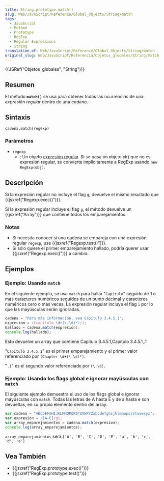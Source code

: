 ```yaml
---
title: String.prototype.match()
slug: Web/JavaScript/Reference/Global_Objects/String/match
tags:
  - JavaScript
  - Method
  - Prototype
  - RegExp
  - Regular Expressions
  - String
translation_of: Web/JavaScript/Reference/Global_Objects/String/match
original_slug: Web/JavaScript/Referencia/Objetos_globales/String/match
---
```

{{JSRef("Objetos_globales", "String")}}

## Resumen

El método **`match()`** se usa para obtener todas las ocurrencias de una _expresión regular_ dentro de una _cadena_.

## Sintaxis

```
cadena.match(regexp)
```

### Parámetros

- `regexp`
  - : Un objeto [expresión regular](/es/docs/Web/JavaScript/Referencia/Objetos_globales/RegExp). Si se pasa un objeto `obj` que no es expresión regular, se convierte implícitamente a RegExp usando `new RegExp(obj)`.

## Descripción

Si la expresión regular no incluye el flag `g`, devuelve el mismo resultado que {{jsxref("Regexp.exec()")}}.

Si la expresión regular incluye el flag `g`, el método devuelve un {{jsxref("Array")}} que contiene todos los emparejamientos.

### Notas

- Si necesita conocer si una cadena se empareja con una expresión regular `regexp`, use {{jsxref("Regexp.test()")}}.
- Si sólo quiere el primer emparejamiento hallado, podría querer usar {{jsxref("Regexp.exec()")}} a cambio.

## Ejemplos

### Ejemplo: Usando `match`

En el siguiente ejemplo, se usa `match` para hallar "`Capítulo`" seguido de 1 o más caracteres numéricos seguidos de un punto decimal y caracteres numéricos cero o más veces. La expresión regular incluye el flag `i` por lo que las mayúsculas serán ignoradas.

```js
cadena = "Para más información, vea Capítulo 3.4.5.1";
expresion = /(capítulo \d+(\.\d)*)/i;
hallado = cadena.match(expresion);
console.log(hallado);
```

Esto devuelve un array que contiene Capítulo 3.4.5.1,Capítulo 3.4.5.1,.1

"`Capítulo 3.4.5.1`" es el primer emparejamiento y el primer valor referenciado por `(Chapter \d+(\.\d)*)`.

"`.1`" es el segundo valor referenciado por `(\.\d)`.

### Ejemplo: Usando los flags global e ignorar mayúsculas con `match`

El siguiente ejemplo demuestra el uso de los flags global e ignorar mayúsculas con `match`. Todas las letras de A hasta E y de a hasta e son devueltas, en su propio elemento dentro del array.

```js
var cadena = "ABCDEFGHIJKLMNOPQRSTUVWXYZabcdefghijklmnopqrstuvwxyz";
var expresion = /[A-E]/gi;
var array_emparejamientos = cadena.match(expresion);
console.log(array_emparejamientos);
```

`array_emparejamientos` será `['A', 'B', 'C', 'D', 'E', 'a', 'b', 'c', 'd', 'e']`

## Vea También

- {{jsxref("RegExp.prototype.exec()")}}
- {{jsxref("RegExp.prototype.test()")}}
